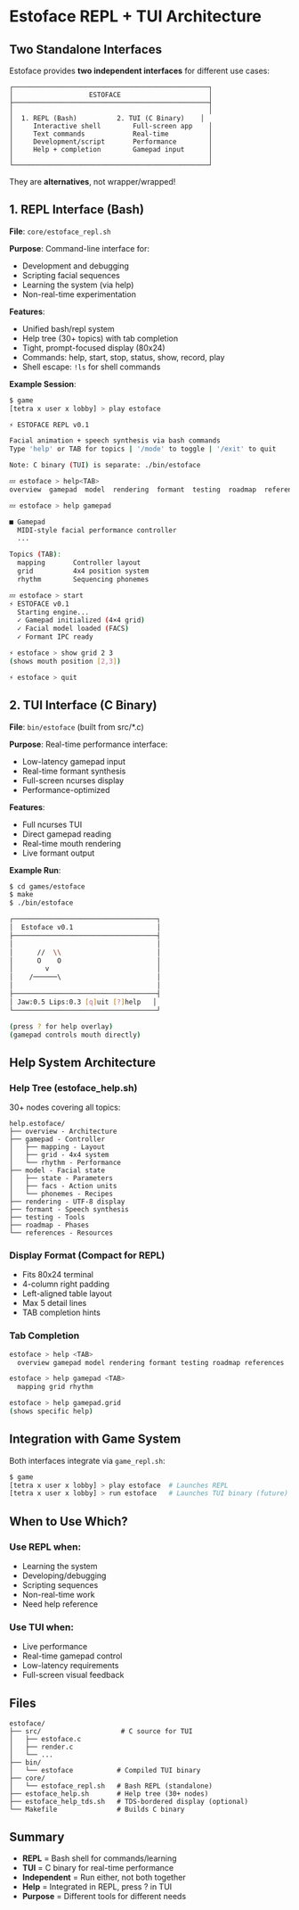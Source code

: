 # Estoface REPL + TUI Architecture

## Two Standalone Interfaces

Estoface provides **two independent interfaces** for different use cases:

```
┌─────────────────────────────────────────────────┐
│                   ESTOFACE                      │
├─────────────────────────────────────────────────┤
│                                                 │
│  1. REPL (Bash)          2. TUI (C Binary)    │
│     Interactive shell        Full-screen app    │
│     Text commands            Real-time          │
│     Development/script       Performance        │
│     Help + completion        Gamepad input      │
│                                                 │
└─────────────────────────────────────────────────┘
```

They are **alternatives**, not wrapper/wrapped!

## 1. REPL Interface (Bash)

**File**: `core/estoface_repl.sh`

**Purpose**: Command-line interface for:
- Development and debugging
- Scripting facial sequences
- Learning the system (via help)
- Non-real-time experimentation

**Features**:
- Unified bash/repl system
- Help tree (30+ topics) with tab completion
- Tight, prompt-focused display (80x24)
- Commands: help, start, stop, status, show, record, play
- Shell escape: `!ls` for shell commands

**Example Session**:
```bash
$ game
[tetra x user x lobby] > play estoface

⚡ ESTOFACE REPL v0.1

Facial animation + speech synthesis via bash commands
Type 'help' or TAB for topics | '/mode' to toggle | '/exit' to quit

Note: C binary (TUI) is separate: ./bin/estoface

💤 estoface > help<TAB>
overview  gamepad  model  rendering  formant  testing  roadmap  references

💤 estoface > help gamepad

■ Gamepad
  MIDI-style facial performance controller
  ...

Topics (TAB):
  mapping       Controller layout
  grid          4x4 position system
  rhythm        Sequencing phonemes

💤 estoface > start
⚡ ESTOFACE v0.1
  Starting engine...
  ✓ Gamepad initialized (4×4 grid)
  ✓ Facial model loaded (FACS)
  ✓ Formant IPC ready

⚡ estoface > show grid 2 3
(shows mouth position [2,3])

⚡ estoface > quit
```

## 2. TUI Interface (C Binary)

**File**: `bin/estoface` (built from src/*.c)

**Purpose**: Real-time performance interface:
- Low-latency gamepad input
- Real-time formant synthesis
- Full-screen ncurses display
- Performance-optimized

**Features**:
- Full ncurses TUI
- Direct gamepad reading
- Real-time mouth rendering
- Live formant output

**Example Run**:
```bash
$ cd games/estoface
$ make
$ ./bin/estoface

┌────────────────────────────────────┐
│  Estoface v0.1                     │
├────────────────────────────────────┤
│                                    │
│      //  \\                        │
│      O    O                        │
│        v                           │
│    /──────\                        │
│                                    │
├────────────────────────────────────┤
│ Jaw:0.5 Lips:0.3 [q]uit [?]help   │
└────────────────────────────────────┘

(press ? for help overlay)
(gamepad controls mouth directly)
```

## Help System Architecture

### Help Tree (estoface_help.sh)

30+ nodes covering all topics:
```
help.estoface/
├── overview - Architecture
├── gamepad - Controller
│   ├── mapping - Layout
│   ├── grid - 4x4 system
│   └── rhythm - Performance
├── model - Facial state
│   ├── state - Parameters
│   ├── facs - Action units
│   └── phonemes - Recipes
├── rendering - UTF-8 display
├── formant - Speech synthesis
├── testing - Tools
├── roadmap - Phases
└── references - Resources
```

### Display Format (Compact for REPL)

- Fits 80x24 terminal
- 4-column right padding
- Left-aligned table layout
- Max 5 detail lines
- TAB completion hints

### Tab Completion

```bash
estoface > help <TAB>
  overview gamepad model rendering formant testing roadmap references

estoface > help gamepad <TAB>
  mapping grid rhythm

estoface > help gamepad.grid
(shows specific help)
```

## Integration with Game System

Both interfaces integrate via `game_repl.sh`:

```bash
$ game
[tetra x user x lobby] > play estoface  # Launches REPL
[tetra x user x lobby] > run estoface   # Launches TUI binary (future)
```

## When to Use Which?

### Use REPL when:
- Learning the system
- Developing/debugging
- Scripting sequences
- Non-real-time work
- Need help reference

### Use TUI when:
- Live performance
- Real-time gamepad control
- Low-latency requirements
- Full-screen visual feedback

## Files

```
estoface/
├── src/                    # C source for TUI
│   ├── estoface.c
│   ├── render.c
│   └── ...
├── bin/
│   └── estoface           # Compiled TUI binary
├── core/
│   └── estoface_repl.sh   # Bash REPL (standalone)
├── estoface_help.sh       # Help tree (30+ nodes)
├── estoface_help_tds.sh   # TDS-bordered display (optional)
└── Makefile               # Builds C binary
```

## Summary

- **REPL** = Bash shell for commands/learning
- **TUI** = C binary for real-time performance
- **Independent** = Run either, not both together
- **Help** = Integrated in REPL, press ? in TUI
- **Purpose** = Different tools for different needs
